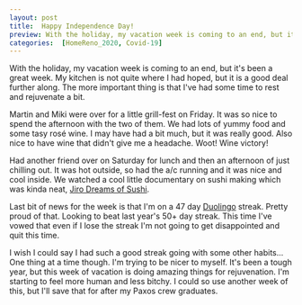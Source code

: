 ```yaml
---
layout: post
title:  Happy Independence Day!
preview: With the holiday, my vacation week is coming to an end, but it's been a great week. My kitchen is not quite where I had hoped, but it is a good deal further along. The more important thing is that I've had some time to rest and rejuvenate a bit.
categories:  [HomeReno_2020, Covid-19]
---
```


With the holiday, my vacation week is coming to an end, but it's been a great week. My kitchen is not quite where I had hoped, but it is a good deal further along. The more important thing is that I've had some time to rest and rejuvenate a bit.

Martin and Miki were over for a little grill-fest on Friday. It was so nice to spend the afternoon with the two of them. We had lots of yummy food and some tasy rosé wine. I may have had a bit much, but it was really good. Also nice to have wine that didn't give me a headache. Woot! Wine victory!

Had another friend over on Saturday for lunch and then an afternoon of just chilling out. It was hot outside, so had the a/c running and it was nice and cool inside. We watched a cool little documentary on sushi making which was kinda neat, [Jiro Dreams of Sushi](https://www.youtube.com/watch?v=I1UDS2kgqY8).

Last bit of news for the week is that I'm on a 47 day [Duolingo](https://invite.duolingo.com/BDHTZTB5CWWKT2DE3AFSPYWA3Q) streak. Pretty proud of that. Looking to beat last year's 50+ day streak. This time I've vowed that even if I lose the streak I'm not going to get disappointed and quit this time. 

I wish I could say I had such a good streak going with some other habits... One thing at a time though. I'm trying to be nicer to myself. It's been a tough year, but this week of vacation is doing amazing things for rejuvenation. I'm starting to feel more human and less bitchy. I could so use another week of this, but I'll save that for after my Paxos crew graduates. 

